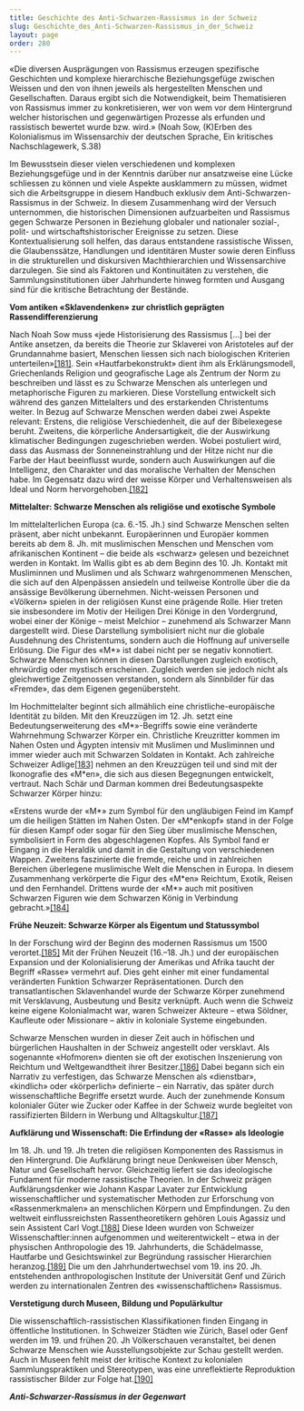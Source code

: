 ```yaml
---
title: Geschichte des Anti-Schwarzen-Rassismus in der Schweiz
slug: Geschichte_des_Anti-Schwarzen-Rassismus_in_der_Schweiz
layout: page
order: 280
---
```


«Die diversen Ausprägungen von Rassismus erzeugen spezifische Geschichten und komplexe hierarchische Beziehungsgefüge zwischen Weissen und den von ihnen jeweils als <anders> hergestellten Menschen und Gesellschaften. Daraus ergibt sich die Notwendigkeit, beim Thematisieren von Rassismus immer zu konkretisieren, wer von wem vor dem Hintergrund welcher historischen und gegenwärtigen Prozesse als <Rasse> erfunden und rassistisch bewertet wurde bzw. wird.» (Noah Sow, (K)Erben des Kolonialismus im Wissensarchiv der deutschen Sprache, Ein kritisches Nachschlagewerk, S.38)

Im Bewusstsein dieser vielen verschiedenen und komplexen Beziehungsgefüge und in der Kenntnis darüber nur ansatzweise eine Lücke schliessen zu können und viele Aspekte ausklammern zu müssen, widmet sich die Arbeitsgruppe in diesem Handbuch exklusiv dem Anti-Schwarzen-Rassismus in der Schweiz. In diesem Zusammenhang wird der Versuch unternommen, die historischen Dimensionen aufzuarbeiten und Rassismus gegen Schwarze Personen in Beziehung globaler und nationaler sozial-, polit- und wirtschaftshistorischer Ereignisse zu setzen. Diese Kontextualisierung soll helfen, das daraus entstandene rassistische Wissen, die Glaubenssätze, Handlungen und identitären Muster sowie deren Einfluss in die strukturellen und diskursiven Machthierarchien und Wissensarchive darzulegen. Sie sind als Faktoren und Kontinuitäten zu verstehen, die Sammlungsinstitutionen über Jahrhunderte hinweg formten und Ausgang sind für die kritische Betrachtung der Bestände.

**Vom antiken «Sklavendenken» zur christlich geprägten Rassendifferenzierung**

Nach Noah Sow muss «jede Historisierung des Rassismus […] bei der Antike ansetzen, da bereits die Theorie zur Sklaverei von Aristoteles auf der Grundannahme basiert, Menschen liessen sich nach biologischen Kriterien unterteilen»[[181]](#footnote-182). Sein «Hautfarbekonstrukt» dient ihm als Erklärungsmodell, Griechenlands Religion und geografische Lage als Zentrum der Norm zu beschreiben und lässt es zu Schwarze Menschen als unterlegen und metaphorische Figuren zu markieren. Diese Vorstellung entwickelt sich während des ganzen Mittelalters und des erstarkenden Christentums weiter. In Bezug auf Schwarze Menschen werden dabei zwei Aspekte relevant: Erstens, die religiöse Verschiedenheit, die auf der Bibelexegese beruht. Zweitens, die körperliche Andersartigkeit, die der Auswirkung klimatischer Bedingungen zugeschrieben werden. Wobei postuliert wird, dass das Ausmass der Sonneneinstrahlung und der Hitze nicht nur die Farbe der Haut beeinflusst wurde, sondern auch Auswirkungen auf die Intelligenz, den Charakter und das moralische Verhalten der Menschen habe. Im Gegensatz dazu wird der weisse Körper und Verhaltensweisen als Ideal und Norm hervorgehoben.[[182]](#footnote-183)

**Mittelalter: Schwarze Menschen als religiöse und exotische Symbole**

Im mittelalterlichen Europa (ca. 6.-15. Jh.) sind Schwarze Menschen selten präsent, aber nicht unbekannt. Europäerinnen und Europäer kommen bereits ab dem 8. Jh. mit muslimischen Menschen und Menschen vom afrikanischen Kontinent – die beide als «schwarz» gelesen und bezeichnet werden in Kontakt. Im Wallis gibt es ab dem Beginn des 10. Jh. Kontakt mit Musliminnen und Muslimen und als Schwarz wahrgenommenen Menschen, die sich auf den Alpenpässen ansiedeln und teilweise Kontrolle über die da ansässige Bevölkerung übernehmen. Nicht-weissen Personen und «Völkern» spielen in der religiösen Kunst eine prägende Rolle. Hier treten sie insbesondere im Motiv der Heiligen Drei Könige in den Vordergrund, wobei einer der Könige – meist Melchior – zunehmend als Schwarzer Mann dargestellt wird. Diese Darstellung symbolisiert nicht nur die globale Ausdehnung des Christentums, sondern auch die Hoffnung auf universelle Erlösung. Die Figur des «M\*» ist dabei nicht per se negativ konnotiert. Schwarze Menschen können in diesen Darstellungen zugleich exotisch, ehrwürdig oder mystisch erscheinen. Zugleich werden sie jedoch nicht als gleichwertige Zeitgenossen verstanden, sondern als Sinnbilder für das «Fremde», das dem Eigenen gegenübersteht.

Im Hochmittelalter beginnt sich allmählich eine christliche-europäische Identität zu bilden. Mit den Kreuzzügen im 12. Jh. setzt eine Bedeutungserweiterung des «M\*»-Begriffs sowie eine veränderte Wahrnehmung Schwarzer Körper ein. Christliche Kreuzritter kommen im Nahen Osten und Ägypten intensiv mit Muslimen und Musliminnen und immer wieder auch mit Schwarzen Soldaten in Kontakt. Ach zahlreiche Schweizer Adlige[[183]](#footnote-184) nehmen an den Kreuzzügen teil und sind mit der Ikonografie des «M\*en», die sich aus diesen Begegnungen entwickelt, vertraut. Nach Schär und Darman kommen drei Bedeutungsaspekte Schwarzer Körper hinzu:

«Erstens wurde der «M\*» zum Symbol für den ungläubigen Feind im Kampf um die heiligen Stätten im Nahen Osten. Der «M\*enkopf» stand in der Folge für diesen Kampf oder sogar für den Sieg über muslimische Menschen, symbolisiert in Form des abgeschlagenen Kopfes. Als Symbol fand er Eingang in die Heraldik und damit in die Gestaltung von verschiedenen Wappen. Zweitens faszinierte die fremde, reiche und in zahlreichen Bereichen überlegene muslimische Welt die Menschen in Europa. In diesem Zusammenhang verkörperte die Figur des «M\*en» Reichtum, Exotik, Reisen und den Fernhandel. Drittens wurde der «M\*» auch mit positiven Schwarzen Figuren wie dem Schwarzen König in Verbindung gebracht.»[[184]](#footnote-185)

**Frühe Neuzeit: Schwarze Körper als Eigentum und Statussymbol**

In der Forschung wird der Beginn des modernen Rassismus um 1500 verortet.[[185]](#footnote-186) Mit der Frühen Neuzeit (16.–18. Jh.) und der europäischen Expansion und der Kolonialisierung der Amerikas und Afrika taucht der Begriff «Rasse» vermehrt auf. Dies geht einher mit einer fundamental veränderten Funktion Schwarzer Repräsentationen. Durch den transatlantischen Sklavenhandel wurde der Schwarze Körper zunehmend mit Versklavung, Ausbeutung und Besitz verknüpft. Auch wenn die Schweiz keine eigene Kolonialmacht war, waren Schweizer Akteure – etwa Söldner, Kaufleute oder Missionare – aktiv in koloniale Systeme eingebunden.

Schwarze Menschen wurden in dieser Zeit auch in höfischen und bürgerlichen Haushalten in der Schweiz angestellt oder versklavt. Als sogenannte «Hofmoren» dienten sie oft der exotischen Inszenierung von Reichtum und Weltgewandtheit ihrer Besitzer.[[186]](#footnote-187) Dabei begann sich ein Narrativ zu verfestigen, das Schwarze Menschen als «dienstbar», «kindlich» oder «körperlich» definierte – ein Narrativ, das später durch wissenschaftliche Begriffe ersetzt wurde. Auch der zunehmende Konsum kolonialer Güter wie Zucker oder Kaffee in der Schweiz wurde begleitet von rassifizierten Bildern in Werbung und Alltagskultur.[[187]](#footnote-188)

**Aufklärung und Wissenschaft: Die Erfindung der «Rasse» als Ideologie**

Im 18. Jh. und 19. Jh treten die religiösen Komponenten des Rassismus in den Hintergrund. Die Aufklärung bringt neue Denkweisen über Mensch, Natur und Gesellschaft hervor. Gleichzeitig liefert sie das ideologische Fundament für moderne rassistische Theorien. In der Schweiz prägen Aufklärungsdenker wie Johann Kaspar Lavater zur Entwicklung wissenschaftlicher und systematischer Methoden zur Erforschung von «Rassenmerkmalen» an menschlichen Körpern und Empfindungen. Zu den weltweit einflussreichsten Rassentheoretikern gehören Louis Agassiz und sein Assistent Carl Vogt.[[188]](#footnote-189) Diese Ideen wurden von Schweizer Wissenschaftler:innen aufgenommen und weiterentwickelt – etwa in der physischen Anthropologie des 19. Jahrhunderts, die Schädelmasse, Hautfarbe und Gesichtswinkel zur Begründung rassischer Hierarchien heranzog.[[189]](#footnote-190) Die um den Jahrhundertwechsel vom 19. ins 20. Jh. entstehenden anthropologischen Institute der Universität Genf und Zürich werden zu internationalen Zentren des «wissenschaftlichen» Rassismus.

**Verstetigung durch Museen, Bildung und Populärkultur**

Die wissenschaftlich-rassistischen Klassifikationen finden Eingang in öffentliche Institutionen. In Schweizer Städten wie Zürich, Basel oder Genf werden im 19. und frühen 20. Jh Völkerschauen veranstaltet, bei denen Schwarze Menschen wie Ausstellungsobjekte zur Schau gestellt werden. Auch in Museen fehlt meist der kritische Kontext zu kolonialen Sammlungspraktiken und Stereotypen, was eine unreflektierte Reproduktion rassistischer Bilder zur Folge hat.[[190]](#footnote-191)

***Anti-Schwarzer-Rassismus in der Gegenwart***